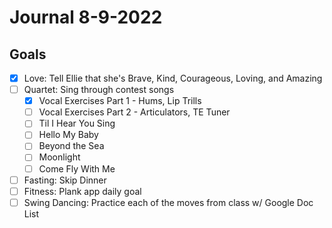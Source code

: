 # Journal 8-9-2022

## Goals

- [x] Love: Tell Ellie that she's Brave, Kind, Courageous, Loving, and Amazing
- [ ] Quartet: Sing through contest songs
  - [x] Vocal Exercises Part 1 - Hums, Lip Trills
  - [ ] Vocal Exercises Part 2 - Articulators, TE Tuner
  - [ ] Til I Hear You Sing
  - [ ] Hello My Baby
  - [ ] Beyond the Sea
  - [ ] Moonlight
  - [ ] Come Fly With Me 
- [ ] Fasting: Skip Dinner
- [ ] Fitness: Plank app daily goal
- [ ] Swing Dancing: Practice each of the moves from class w/ Google Doc List
